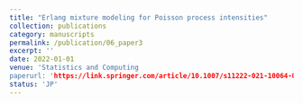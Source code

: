 ```yaml
---
title: "Erlang mixture modeling for Poisson process intensities"
collection: publications
category: manuscripts
permalink: /publication/06_paper3
excerpt: ''
date: 2022-01-01
venue: 'Statistics and Computing
paperurl: 'https://link.springer.com/article/10.1007/s11222-021-10064-0'
status: 'JP'
---
```



